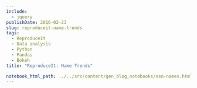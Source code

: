 ```yaml
---
include:
  - jquery
publishDate: 2016-02-23
slug: reproduceit-name-trends
tags:
  - ReproduceIt
  - Data analysis
  - Python
  - Pandas
  - Bokeh
title: "ReproduceIt: Name Trends"

notebook_html_path: ../../src/content/gen_blog_notebooks/ssn-names.html
---
```

